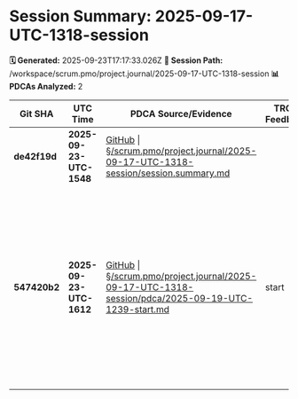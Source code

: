 # Session Summary: 2025-09-17-UTC-1318-session

**🗓️ Generated:** 2025-09-23T17:17:33.026Z
**📁 Session Path:** /workspace/scrum.pmo/project.journal/2025-09-17-UTC-1318-session
**📊 PDCAs Analyzed:** 2

| **Git SHA** | **UTC Time** | **PDCA Source/Evidence** | **TRON Feedback** | **QA Decisions** | **Achievement** |
|-------------|--------------|--------------------------|-------------------|------------------|----------------|
| **de42f19d** | **2025-09-23-UTC-1548** | [GitHub](https://github.com/Cerulean-Circle-GmbH/Web4Articles/blob/de42f19d/scrum.pmo/project.journal/2025-09-17-UTC-1318-session/session.summary.md) \| [§/scrum.pmo/project.journal/2025-09-17-UTC-1318-session/session.summary.md](session.summary.md) |  | No decisions |  |
| **547420b2** | **2025-09-23-UTC-1612** | [GitHub](https://github.com/Cerulean-Circle-GmbH/Web4Articles/blob/547420b2/scrum.pmo/project.journal/2025-09-17-UTC-1318-session/pdca/2025-09-19-UTC-1239-start.md) \| [§/scrum.pmo/project.journal/2025-09-17-UTC-1318-session/pdca/2025-09-19-UTC-1239-start.md](pdca/2025-09-19-UTC-1239-start.md) | start | - [x] Initialized: Start PDCA with dual links - [ ] Next actions: Start PDCA with dual links - [ ] Confirm decisions: Start PDCA with dual links | Start - Initialize PDCA cycle and confirm start |
